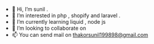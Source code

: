 - 👋 Hi, I’m sunil . 
- 👀 I’m interested in php , shopify and laravel . 
- 🌱 I’m currently learning liquid , node js
- 💞️ I’m looking to collaborate on 
- 📫 You can send mail on thakorsunil199898@gmail.com

<!---
sunil1646/sunil1646 is a ✨ special ✨ repository because its `README.md` (this file) appears on your GitHub profile.
You can click the Preview link to take a look at your changes.
--->
